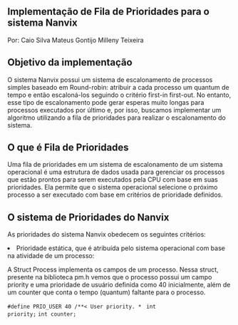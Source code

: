 ## Implementação de Fila de Prioridades para o sistema Nanvix
Por:
Caio Silva
Mateus Gontijo
Milleny Teixeira

## Objetivo da implementação

O sistema Nanvix possui um sistema de escalonamento de processos simples baseado em Round-robin: atribuir a cada processo um quantum de tempo e então escaloná-los seguindo o critério first-in first-out. No entanto, esse tipo de escalonamento pode gerar esperas muito longas para processos executados por último e, por isso, buscamos implementar um algoritmo utilizando a fila de prioridades para realizar o escalonamento do sistema.

## O que é Fila de Prioridades

Uma fila de prioridades em um sistema de escalonamento de um sistema operacional é uma estrutura de dados usada para gerenciar os processos que estão prontos para serem executados pela CPU com base em suas prioridades. Ela permite que o sistema operacional selecione o próximo processo a ser executado com base em critérios de prioridade definidos.



## O sistema de Prioridades do Nanvix

As prioridades do sistema Nanvix obedecem os seguintes critérios:

<li>Prioridade estática, que é atribuída pelo sistema operacional com base na atividade de um processo:

<p>A Struct Process implementa os campos de um processo. Nessa struct, presente na biblioteca pm.h vemos que o processo possui um campo priority e uma prioridade de usuário definida como 40 inicialmente, além de um counter que conta o tempo (quantum) faltante para o processo.

<code>#define PRIO_USER         40 /**< User priority.               *</code>
<code> int priority;</code>
<code>int counter;    </code>
